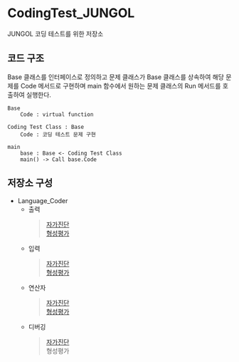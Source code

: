 # CodingTest_JUNGOL
JUNGOL 코딩 테스트를 위한 저장소

## 코드 구조
Base 클래스를 인터페이스로 정의하고 문제 클래스가 Base 클래스를 상속하여 해당 문제를 Code 메서드로 구현하며 main 함수에서 원하는 문제 클래스의 Run 메서드를 호출하여 실행한다.

    Base
        Code : virtual function
        
    Coding Test Class : Base
        Code : 코딩 테스트 문제 구현
        
    main
        base : Base <- Coding Test Class
        main() -> Call base.Code

## 저장소 구성
* Language_Coder
  * 출력
    > [자가진단](https://github.com/NadanKim/CodingTest_JUNGOL/tree/main/Language_Coder/%EC%B6%9C%EB%A0%A5/%EC%9E%90%EA%B0%80%EC%A7%84%EB%8B%A8)   
    > [형성평가](https://github.com/NadanKim/CodingTest_JUNGOL/tree/main/Language_Coder/%EC%B6%9C%EB%A0%A5/%ED%98%95%EC%84%B1%ED%8F%89%EA%B0%80)   
  * 입력
    > [자가진단](https://github.com/NadanKim/CodingTest_JUNGOL/tree/main/Language_Coder/%EC%9E%85%EB%A0%A5/%EC%9E%90%EA%B0%80%EC%A7%84%EB%8B%A8)   
    > [형성평가](https://github.com/NadanKim/CodingTest_JUNGOL/tree/main/Language_Coder/%EC%9E%85%EB%A0%A5/%ED%98%95%EC%84%B1%ED%8F%89%EA%B0%80)   
  * 연산자
    > [자가진단](https://github.com/NadanKim/CodingTest_JUNGOL/tree/main/Language_Coder/%EC%97%B0%EC%82%B0%EC%9E%90/%EC%9E%90%EA%B0%80%EC%A7%84%EB%8B%A8)   
    > [형성평가](https://github.com/NadanKim/CodingTest_JUNGOL/tree/main/Language_Coder/%EC%97%B0%EC%82%B0%EC%9E%90/%ED%98%95%EC%84%B1%ED%8F%89%EA%B0%80)   
  * 디버깅
    > [자가진단](https://github.com/NadanKim/CodingTest_JUNGOL/tree/main/Language_Coder/%EB%94%94%EB%B2%84%EA%B9%85/%EC%9E%90%EA%B0%80%EC%A7%84%EB%8B%A8)   
    > 형성평가   
